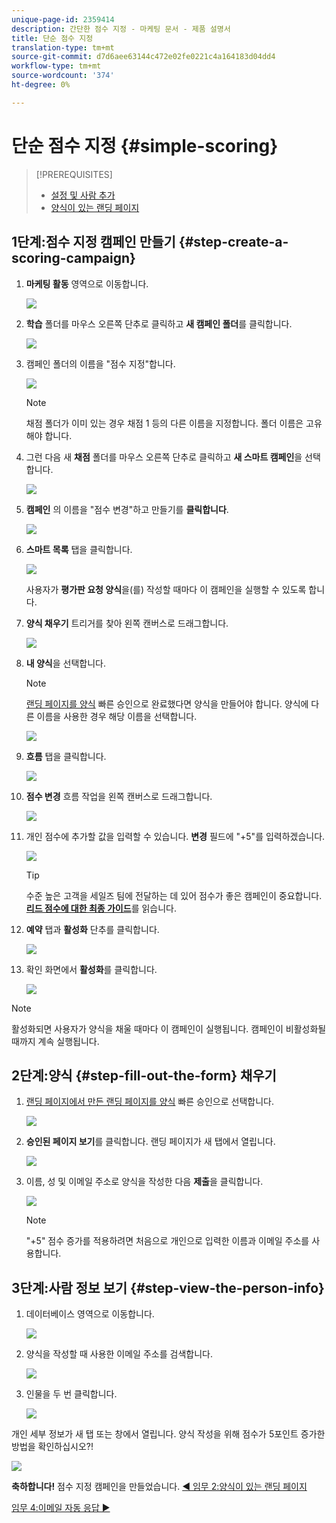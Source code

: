 ```yaml
---
unique-page-id: 2359414
description: 간단한 점수 지정 - 마케팅 문서 - 제품 설명서
title: 단순 점수 지정
translation-type: tm+mt
source-git-commit: d7d6aee63144c472e02fe0221c4a164183d04dd4
workflow-type: tm+mt
source-wordcount: '374'
ht-degree: 0%

---
```



# 단순 점수 지정 {#simple-scoring}

>[!PREREQUISITES]
>
>* [설정 및 사람 추가](get-set-up-and-add-a-person.md)
>* [양식이 있는 랜딩 페이지](landing-page-with-a-form.md)


## 1단계:점수 지정 캠페인 만들기 {#step-create-a-scoring-campaign}

1. **마케팅 활동** 영역으로 이동합니다.

   ![](assets/ma-1.png)

1. **학습** 폴더를 마우스 오른쪽 단추로 클릭하고 **새 캠페인 폴더**&#x200B;를 클릭합니다.

   ![](assets/two-2.png)

1. 캠페인 폴더의 이름을 &quot;점수 지정&quot;합니다.

   ![](assets/three-1.png)

   >[!NOTE]
   >
   >채점 폴더가 이미 있는 경우 채점 1 등의 다른 이름을 지정합니다. 폴더 이름은 고유해야 합니다.

1. 그런 다음 새 **채점** 폴더를 마우스 오른쪽 단추로 클릭하고 **새 스마트 캠페인**&#x200B;을 선택합니다.

   ![](assets/four.png)

1. **캠페인** 의 이름을 &quot;점수 변경&quot;하고 만들기를  **클릭합니다**.

   ![](assets/five-1.png)

1. **스마트 목록** 탭을 클릭합니다.

   ![](assets/six-1.png)

   사용자가 **평가판 요청 양식**&#x200B;을(를) 작성할 때마다 이 캠페인을 실행할 수 있도록 합니다.

1. **양식 채우기** 트리거를 찾아 왼쪽 캔버스로 드래그합니다.

   ![](assets/image2014-9-24-11-3a43-3a35.png)

1. **내 양식**&#x200B;을 선택합니다.

   >[!NOTE]
   >
   >[랜딩 페이지를 양식](/help/marketo/getting-started/quick-wins/landing-page-with-a-form.md) 빠른 승인으로 완료했다면 양식을 만들어야 합니다. 양식에 다른 이름을 사용한 경우 해당 이름을 선택합니다.

   ![](assets/image2014-9-24-11-3a44-3a16.png)

1. **흐름** 탭을 클릭합니다.

   ![](assets/image2014-9-24-11-3a44-3a33.png)

1. **점수 변경** 흐름 작업을 왼쪽 캔버스로 드래그합니다.

   ![](assets/image2014-9-24-11-3a44-3a45.png)

1. 개인 점수에 추가할 값을 입력할 수 있습니다. **변경** 필드에 &quot;+5&quot;를 입력하겠습니다.

   ![](assets/eleven-1.png)

   >[!TIP]
   >
   >수준 높은 고객을 세일즈 팀에 전달하는 데 있어 점수가 좋은 캠페인이 중요합니다. [**리드 점수에 대한 최종 가이드**](https://www.marketo.com/definitive-guides/lead-scoring/)를 읽습니다.

1. **예약** 탭과 **활성화** 단추를 클릭합니다.

   ![](assets/twelve-1.png)

1. 확인 화면에서 **활성화**&#x200B;를 클릭합니다.

   ![](assets/thirteen-1.png)

>[!NOTE]
>
>활성화되면 사용자가 양식을 채울 때마다 이 캠페인이 실행됩니다. 캠페인이 비활성화될 때까지 계속 실행됩니다.

## 2단계:양식 {#step-fill-out-the-form} 채우기

1. [랜딩 페이지에서 만든 랜딩 페이지를 양식](/help/marketo/getting-started/quick-wins/landing-page-with-a-form.md) 빠른 승인으로 선택합니다.

   ![](assets/fourteen-1.png)

1. **승인된 페이지 보기**&#x200B;를 클릭합니다. 랜딩 페이지가 새 탭에서 열립니다.

   ![](assets/image2014-9-24-11-3a47-3a51.png)

1. 이름, 성 및 이메일 주소로 양식을 작성한 다음 **제출**&#x200B;을 클릭합니다.

   ![](assets/image2014-9-24-11-3a47-3a59.png)

   >[!NOTE]
   >
   >&quot;+5&quot; 점수 증가를 적용하려면 처음으로 개인으로 입력한 이름과 이메일 주소를 사용합니다.

## 3단계:사람 정보 보기 {#step-view-the-person-info}

1. 데이터베이스 영역으로 이동합니다.

   ![](assets/db-2.png)

1. 양식을 작성할 때 사용한 이메일 주소를 검색합니다.

   ![](assets/eighteen.png)

1. 인물을 두 번 클릭합니다.

   ![](assets/nineteen.png)

개인 세부 정보가 새 탭 또는 창에서 열립니다. 양식 작성을 위해 점수가 5포인트 증가한 방법을 확인하십시오?!

![](assets/twenty.png)

**축하합니다!** 점수 지정 캠페인을 만들었습니다.
[◄ 임무 2:양식이 있는 랜딩 페이지](/help/marketo/getting-started/quick-wins/landing-page-with-a-form.md)

[임무 4:이메일 자동 응답 ►](/help/marketo/getting-started/quick-wins/email-auto-response.md)
